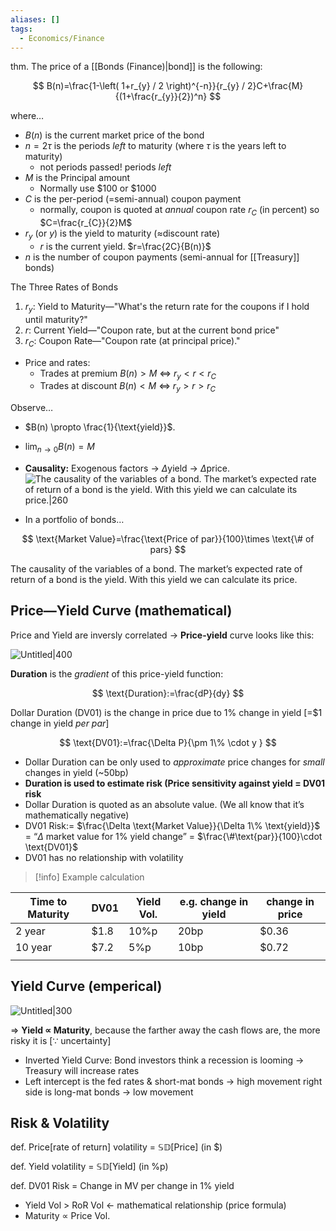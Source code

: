 ```yaml
---
aliases: []
tags:
  - Economics/Finance
---
```


thm. The price of a [[Bonds (Finance)|bond]] is the following:

$$
B(n)=\frac{1-\left( 1+r_{y} / 2 \right)^{-n}}{r_{y} / 2}C+\frac{M}{(1+\frac{r_{y}}{2})^n}
$$

where…

- $B(n)$ is the current market price of the bond
- $n=2\tau$ is the periods _left_ to maturity (where $\tau$ is the years left to maturity)
  - not periods passed! periods _left_
- $M$ is the Principal amount
  - Normally use $100 or $1000
- $C$ is the per-period (=semi-annual) coupon payment
  - normally, coupon is quoted at _annual_ coupon rate $r_{C}$ (in percent) so $C=\frac{r_{C}}{2}M$
- $r_{y}$ (or $y$) is the yield to maturity ($\approx$discount rate)
  - $r$ is the current yield. $r=\frac{2C}{B(n)}$
- $n$ is the number of coupon payments (semi-annual for [[Treasury]] bonds)

The Three Rates of Bonds

1. $r_{y}$: Yield to Maturity—"What's the return rate for the coupons if I hold until maturity?"
2. $r$: Current Yield—"Coupon rate, but at the current bond price"
3. $r_{C}$: Coupon Rate—"Coupon rate (at principal price)."

- Price and rates:
  - Trades at premium $B(n)>M$ ⇔ $r_{y}<r<r_{C}$
  - Trades at discount $B(n)<M$ ⇔ $r_{y}>r>r_{C}$

Observe…

- $B(n) \propto \frac{1}{\text{yield}}$.
- $\lim_{ n \to 0 } B(n)=M$
- **Causality:** Exogenous factors → $\Delta$yield → $\Delta$price.
  ![The causality of the variables of a bond. The market’s expected rate of return of a bond is the yield. With this yield we can calculate its price.|260](Untitled%203%204.png)

- In a portfolio of bonds…

$$
\text{Market Value}=\frac{\text{Price of par}}{100}\times \text{\# of pars}
$$

The causality of the variables of a bond. The market’s expected rate of return of a bond is the yield. With this yield we can calculate its price.

## Price—Yield Curve (mathematical)

Price and Yield are inversly correlated → **Price-yield** curve looks like this:

![Untitled|400](Untitled%204%203.png)

**Duration** is the _gradient_ of this price-yield function:

$$
\text{Duration}:=\frac{dP}{dy}
$$

Dollar Duration (DV01) is the change in price due to 1% change in yield [=$1 change in yield _per par_]

$$
\text{DV01}:=\frac{\Delta P}{\pm 1\% \cdot y }
$$

- Dollar Duration can be only used to _approximate_ price changes for _small_ changes in yield (~50bp)
- **Duration is used to estimate risk (Price sensitivity against yield = DV01 risk**
- Dollar Duration is quoted as an absolute value. (We all know that it’s mathematically negative)
- DV01 Risk:= $\frac{\Delta \text{Market Value}}{\Delta 1\% \text{yield}}$ = “$\Delta$ market value for 1% yield change” = $\frac{\#\text{par}}{100}\cdot \text{DV01}$
- DV01 has no relationship with volatility

> [!info] Example calculation

| Time to Maturity | DV01 | Yield Vol. | e.g. change in yield | change in price |
| ---- | ---- | ---- | ---- | ---- |
| 2 year | $1.8 | 10%p | 20bp | $0.36 |
| 10 year | $7.2 | 5%p | 10bp | $0.72 |
|  |  |  |  |  |

## Yield Curve (emperical)

![Untitled|300](Untitled%205%202.png)

⇒ **Yield $\propto$ Maturity**, because the farther away the cash flows are, the more risky it is [$\because$ uncertainty]

- Inverted Yield Curve: Bond investors think a recession is looming → Treasury will increase rates
- Left intercept is the fed rates & short-mat bonds → high movement
  right side is long-mat bonds → low movement

## Risk & Volatility

def. Price[rate of return] volatility = $\mathbb{SD}[\text{Price}]$ (in $)

def. Yield volatility = $\mathbb{SD}[\text{Yield}]$ (in %p)

def. DV01 Risk = Change in MV per change in 1% yield

- Yield Vol > RoR Vol ← mathematical relationship (price formula)
- Maturity $\propto$ Price Vol.
